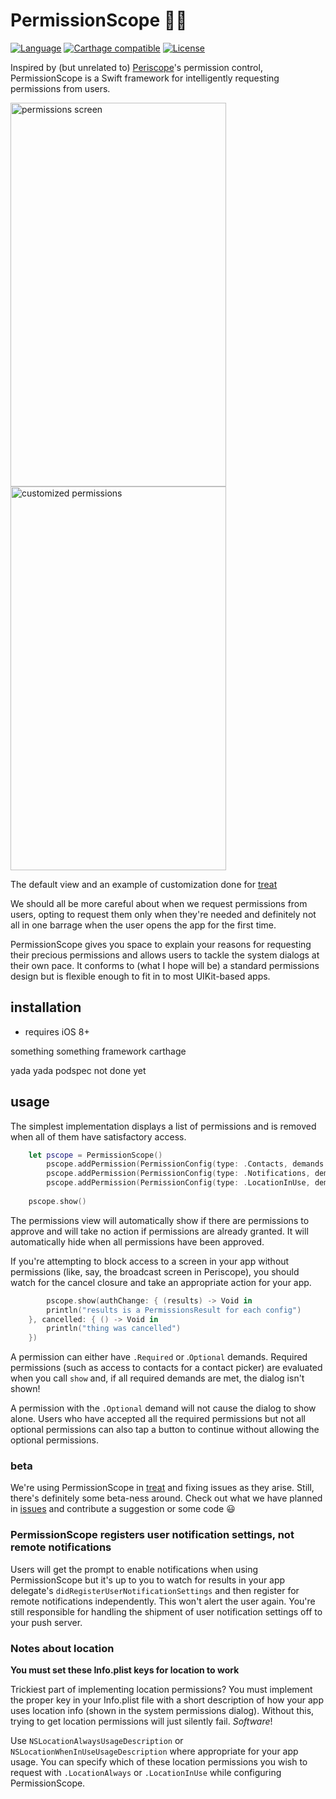 # PermissionScope 🔐🔭

[![Language](http://img.shields.io/badge/language-swift-brightgreen.svg?style=flat
)](https://developer.apple.com/swift)
[![Carthage compatible](https://img.shields.io/badge/Carthage-compatible-4BC51D.svg?style=flat)](https://github.com/Carthage/Carthage)
[![License](http://img.shields.io/badge/license-MIT-lightgrey.svg?style=flat
)](http://mit-license.org)

Inspired by (but unrelated to) [Periscope](https://www.periscope.tv)'s permission control, PermissionScope is a Swift framework for intelligently requesting permissions from users.

<img src="https://raw.githubusercontent.com/nickoneill/PermissionScope/master/permissions.png" width="345" height="614" alt="permissions screen" />
<img src="https://raw.githubusercontent.com/nickoneill/PermissionScope/master/permissions-treat.png" width="345" height="614" alt="customized permissions" />

The default view and an example of customization done for [treat](https://gettre.at)

We should all be more careful about when we request permissions from users, opting to request them only when they're needed and definitely not all in one barrage when the user opens the app for the first time.

PermissionScope gives you space to explain your reasons for requesting their precious permissions and allows users to tackle the system dialogs at their own pace. It conforms to (what I hope will be) a standard permissions design but is flexible enough to fit in to most UIKit-based apps.

## installation

*  requires iOS 8+

something something framework carthage

yada yada podspec not done yet

## usage

The simplest implementation displays a list of permissions and is removed when all of them have satisfactory access.

```swift
    let pscope = PermissionScope()
        pscope.addPermission(PermissionConfig(type: .Contacts, demands: .Required, message: "We use this to steal\r\nyour friends"))
   	    pscope.addPermission(PermissionConfig(type: .Notifications, demands: .Optional, message: "We use this to send you\r\nspam and love notes"))
        pscope.addPermission(PermissionConfig(type: .LocationInUse, demands: .Required, message: "We use this to track\r\nwhere you live"))
    
    pscope.show()
```

The permissions view will automatically show if there are permissions to approve and will take no action if permissions are already granted. It will automatically hide when all permissions have been approved.

If you're attempting to block access to a screen in your app without permissions (like, say, the broadcast screen in Periscope), you should watch for the cancel closure and take an appropriate action for your app.

```swift
		pscope.show(authChange: { (results) -> Void in
        println("results is a PermissionsResult for each config")
    }, cancelled: { () -> Void in
        println("thing was cancelled")
    })
```

A permission can either have `.Required` or .`Optional` demands. Required permissions (such as access to contacts for a contact picker) are evaluated when you call `show` and, if all required demands are met, the dialog isn't shown!

A permission with the `.Optional` demand will not cause the dialog to show alone. Users who have accepted all the required permissions but not all optional permissions can also tap a button to continue without allowing the optional permissions.

### beta
We're using PermissionScope in [treat](https://gettre.at) and fixing issues as they arise. Still, there's definitely some beta-ness around. Check out what we have planned in [issues](http://github.com/nickoneill/PermissionScope/issues) and contribute a suggestion or some code 😃

### PermissionScope registers user notification settings, not remote notifications
Users will get the prompt to enable notifications when using PermissionScope but it's up to you to watch for results in your app delegate's `didRegisterUserNotificationSettings` and then register for remote notifications independently. This won't alert the user again. You're still responsible for handling the shipment of user notification settings off to your push server.

### Notes about location
**You must set these Info.plist keys for location to work**

Trickiest part of implementing location permissions? You must implement the proper key in your Info.plist file with a short description of how your app uses location info (shown in the system permissions dialog). Without this, trying to get location  permissions will just silently fail. *Software*!

Use `NSLocationAlwaysUsageDescription` or `NSLocationWhenInUseUsageDescription` where appropriate for your app usage. You can specify which of these location permissions you wish to request with `.LocationAlways` or `.LocationInUse` while configuring PermissionScope.
